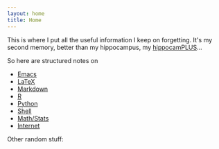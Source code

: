 ```yaml
---
layout: home
title: Home
---
```


This is where I put all the useful information I keep on forgetting. It's my second memory, better than my hippocampus, my [hippocamPLUS](public/chandler-lol.gif)...

So here are structured notes on

+ [Emacs](emacs)
+ [LaTeX](latex)
+ [Markdown](md)
+ [R](r)
+ [Python](python)
+ [Shell](shell)
+ [Math/Stats](math)
+ [Internet](internet)

Other random stuff:
